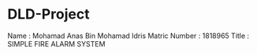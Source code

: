 # DLD-Project
Name : Mohamad Anas Bin Mohamad Idris
Matric Number : 1818965
Title : SIMPLE FIRE ALARM SYSTEM

